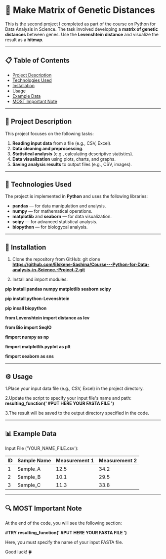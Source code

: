# 🔬 Make Matrix of Genetic Distances

This is the second project I completed as part of the course on Python for Data Analysis in Science. The task involved developing a **matrix of genetic distances** between genes. Use the **Levenshtein distance** and visualize the result as a **hitmap**.

---

## 📋 **Table of Contents**
- [Project Description](#project-description)
- [Technologies Used](#technologies-used)
- [Installation](#installation)
- [Usage](#usage)
- [Example Data](#example-data)
- [MOST Important Note](#most-important-note)

---

## 📝 **Project Description**

This project focuses on the following tasks:
1. **Reading input data** from a file (e.g., CSV, Excel).
2. **Data cleaning and preprocessing**.
3. **Statistical analysis** (e.g., calculating descriptive statistics).
4. **Data visualization** using plots, charts, and graphs.
5. **Saving analysis results** to output files (e.g., CSV, images).

---

## 🔧 **Technologies Used**

The project is implemented in **Python** and uses the following libraries:
- **pandas** — for data manipulation and analysis.
- **numpy** — for mathematical operations.
- **matplotlib** and **seaborn** — for data visualization.
- **scipy** — for advanced statistical analysis.
- **biopython** — for biologycal analysis.

---

## 🚀 **Installation**

1. Clone the repository from GitHub:
   git clone **https://github.com/Elskene-Sashina/Course---Python-for-Data-analysis-in-Science.-Project-2.git**

2. Install and import modules:

**pip install pandas numpy matplotlib seaborn scipy**

**pip install python-Levenshtein**

**pip insall biopython**





**from Levenshtein import distance as lev**

**from Bio import SeqIO**

**fimport numpy as np**

**fimport matplotlib.pyplot as plt**

**fimport seaborn as sns**

---

## ⚙️ **Usage**

1.Place your input data file (e.g., CSV, Excel) in the project directory.

2.Update the script to specify your input file's name and path:
**resulting_function(' 
                   #PUT HERE YOUR FASTA FILE
                   ')**

3.The result will be saved to the output directory specified in the code.

---

## 📊 **Example Data**

Input File ('YOUR_NAME_FILE.csv'):

| ID  | Sample Name | Measurement 1 | Measurement 2 |
|-----|-------------|----------------|----------------|
| 1   | Sample_A    | 12.5           | 34.2           |
| 2   | Sample_B    | 10.1           | 29.5           |
| 3   | Sample_C    | 11.3           | 33.8           |
---

## 🔍 **MOST Important Note**

At the end of the code, you will see the following section:

**#TRY**
**resulting_function(' 
                   #PUT HERE YOUR FASTA FILE
                   ')**

Here, you must specify the name of your input FASTA file.

Good luck! 🍀
